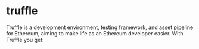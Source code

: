 # truffle
Truffle is a development environment, testing framework, and asset pipeline for Ethereum, aiming to make life as an Ethereum developer easier. With Truffle you get:
